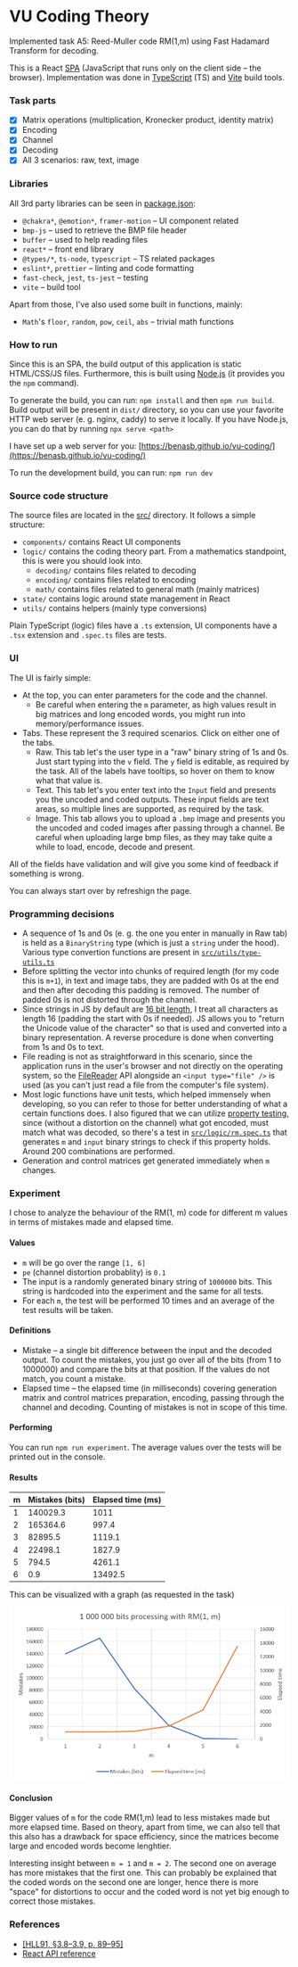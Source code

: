 # VU Coding Theory

Implemented task A5: Reed-Muller code RM(1,m) using Fast Hadamard Transform for decoding.

This is a React [SPA](https://en.wikipedia.org/wiki/Single-page_application) (JavaScript that runs only on the client side – the browser). Implementation was done in [TypeScript](https://www.typescriptlang.org/) (TS) and [Vite](https://vitejs.dev/) build tools.

### Task parts

- [x] Matrix operations (multiplication, Kronecker product, identity matrix)
- [x] Encoding
- [x] Channel
- [x] Decoding
- [x] All 3 scenarios: raw, text, image

### Libraries

All 3rd party libraries can be seen in [package.json](./package.json):

- `@chakra*`, `@emotion*`, `framer-motion` – UI component related
- `bmp-js` – used to retrieve the BMP file header
- `buffer` – used to help reading files
- `react*` – front end library
- `@types/*`, `ts-node`, `typescript` – TS related packages
- `eslint*`, `prettier` – linting and code formatting
- `fast-check`, `jest`, `ts-jest` – testing
- `vite` – build tool

Apart from those, I've also used some built in functions, mainly:

- `Math`'s `floor`, `random`, `pow`, `ceil`, `abs` – trivial math functions

### How to run

Since this is an SPA, the build output of this application is static HTML/CSS/JS files. Furthermore, this is built using [Node.js](https://nodejs.org/en) (it provides you the `npm` command).

To generate the build, you can run: `npm install` and then `npm run build`. Build output will be present in `dist/` directory, so you can use your favorite HTTP web server (e. g. nginx, caddy) to serve it locally. If you have Node.js, you can do that by running `npx serve <path>`

I have set up a web server for you: [https://benasb.github.io/vu-coding/](https://benasb.github.io/vu-coding/)

To run the development build, you can run: `npm run dev`

### Source code structure

The source files are located in the [src/](./src/) directory. It follows a simple structure:

- `components/` contains React UI components
- `logic/` contains the coding theory part. From a mathematics standpoint, this is were you should look into.
  - `decoding/` contains files related to decoding
  - `encoding/` contains files related to encoding
  - `math/` contains files related to general math (mainly matrices)
- `state/` contains logic around state management in React
- `utils/` contains helpers (mainly type conversions)

Plain TypeScript (logic) files have a `.ts` extension, UI components have a `.tsx` extension and `.spec.ts` files are tests.

### UI

The UI is fairly simple:

- At the top, you can enter parameters for the code and the channel.
  - Be careful when entering the `m` parameter, as high values result in big matrices and long encoded words, you might run into memory/performance issues.
- Tabs. These represent the 3 required scenarios. Click on either one of the tabs.
  - Raw. This tab let's the user type in a "raw" binary string of 1s and 0s. Just start typing into the `v` field. The `y` field is editable, as required by the task. All of the labels have tooltips, so hover on them to know what that value is.
  - Text. This tab let's you enter text into the `Input` field and presents you the uncoded and coded outputs. These input fields are text areas, so multiple lines are supported, as required by the task.
  - Image. This tab allows you to upload a `.bmp` image and presents you the uncoded and coded images after passing through a channel. Be careful when uploading large bmp files, as they may take quite a while to load, encode, decode and present.

All of the fields have validation and will give you some kind of feedback if something is wrong.

You can always start over by refreshign the page.

### Programming decisions

- A sequence of 1s and 0s (e. g. the one you enter in manually in Raw tab) is held as a `BinaryString` type (which is just a `string` under the hood). Various type convertion functions are present in [`src/utils/type-utils.ts`](./src/utils/type-utils.ts)
- Before splitting the vector into chunks of required length (for my code this is `m+1`), in text and image tabs, they are padded with 0s at the end and then after decoding this padding is removed. The number of padded 0s is not distorted through the channel.
- Since strings in JS by default are [16 bit length](https://stackoverflow.com/a/11141331/13135665), I treat all characters as length 16 (padding the start with 0s if needed). JS allows you to "return the Unicode value of the character" so that is used and converted into a binary representation. A reverse procedure is done when converting from 1s and 0s to text.
- File reading is not as straightforward in this scenario, since the application runs in the user's browser and not directly on the operating system, so the [FileReader](https://developer.mozilla.org/en-US/docs/Web/API/FileReader) API alongside an `<input type="file" />` is used (as you can't just read a file from the computer's file system).
- Most logic functions have unit tests, which helped immensely when developing, so you can refer to those for better understanding of what a certain functions does. I also figured that we can utilize [property testing](https://en.wikipedia.org/wiki/Property_testing), since (without a distortion on the channel) what got encoded, must match what was decoded, so there's a test in [`src/logic/rm.spec.ts`](./src/logic/rm.spec.ts) that generates `m` and `input` binary strings to check if this property holds. Around 200 combinations are performed.
- Generation and control matrices get generated immediately when `m` changes.

### Experiment

I chose to analyze the behaviour of the RM(1, m) code for different m values in terms of mistakes made and elapsed time.

#### Values

- `m` will be go over the range `[1, 6]`
- `pe` (channel distortion probablity) is `0.1`
- The input is a randomly generated binary string of `1000000` bits. This string is hardcoded into the experiment and the same for all tests.
- For each `m`, the test will be performed 10 times and an average of the test results will be taken.

#### Definitions

- Mistake – a single bit difference between the input and the decoded output. To count the mistakes, you just go over all of the bits (from 1 to 1000000) and compare the bits at that position. If the values do not match, you count a mistake.
- Elapsed time – the elapsed time (in milliseconds) covering generation matrix and control matrices preparation, encoding, passing through the channel and decoding. Counting of mistakes is not in scope of this time.

#### Performing

You can run `npm run experiment`. The average values over the tests will be printed out in the console.

#### Results

| m   | Mistakes (bits) | Elapsed time (ms) |
| --- | --------------- | ----------------- |
| 1   | 140029.3        | 1011              |
| 2   | 165364.6        | 997.4             |
| 3   | 82895.5         | 1119.1            |
| 4   | 22498.1         | 1827.9            |
| 5   | 794.5           | 4261.1            |
| 6   | 0.9             | 13492.5           |

This can be visualized with a graph (as requested in the task)

![Graph of the experiment results](./public/graph.png)

#### Conclusion

Bigger values of `m` for the code RM(1,m) lead to less mistakes made but more elapsed time. Based on theory, apart from time, we can also tell that this also has a drawback for space efficiency, since the matrices become large and encoded words become lenghtier.

Interesting insight between `m = 1` and `m = 2`. The second one on average has more mistakes that the first one. This can probably be explained that the coded words on the second one are longer, hence there is more "space" for distortions to occur and the coded word is not yet big enough to correct those mistakes.

### References

- [[HLL91, §3.8–3.9, p. 89–95]](https://klevas.mif.vu.lt/~skersys/doc/ktkt/literatura13.pdf)
- [React API reference](https://react.dev/reference/react)
